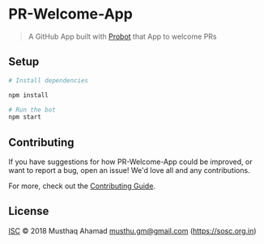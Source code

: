 # PR-Welcome-App

> A GitHub App built with [Probot](https://github.com/probot/probot) that App to welcome PRs

## Setup

```sh
# Install dependencies

npm install

# Run the bot
npm start
```

## Contributing

If you have suggestions for how PR-Welcome-App could be improved, or want to report a bug, open an issue! We'd love all and any contributions.

For more, check out the [Contributing Guide](CONTRIBUTING.md).

## License

[ISC](LICENSE) © 2018 Musthaq Ahamad <musthu.gm@gmail.com> (https://sosc.org.in)
